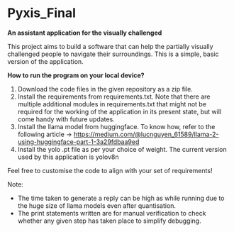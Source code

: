 # Pyxis_Final
__An assistant application for the visually challenged__

This project aims to build a software that can help the partially visually challenged people to navigate their surroundings.
This is a simple, basic version of the application.

__How to run the program on your local device?__

1. Download the code files in the given repository as a zip file.
2. Install the requirements from requirements.txt. Note that there are multiple additional modules in requirements.txt that might not be required for the working of the application in its present state, but will come handy with future updates.
3. Install the llama model from huggingface. To know how, refer to the following article -> https://medium.com/@lucnguyen_61589/llama-2-using-huggingface-part-1-3a29fdbaa9ed
4. Install the yolo .pt file as per your choice of weight. The current version used by this application is yolov8n

Feel free to customise the code to align with your set of requirements!

Note:
* The time taken to generate a reply can be high as while running due to the huge size of llama models even after quantisation.
* The print statements written are for manual verification to check whether any given step has taken place to simplify debugging.
